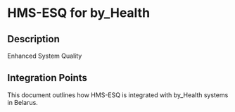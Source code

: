 # HMS-ESQ for by_Health

## Description

Enhanced System Quality

## Integration Points

This document outlines how HMS-ESQ is integrated with by_Health systems in Belarus.
